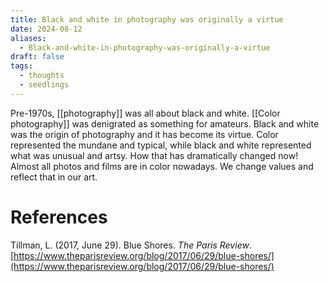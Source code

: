 ```yaml
---
title: Black and white in photography was originally a virtue
date: 2024-08-12
aliases:
  - Black-and-white-in-photography-was-originally-a-virtue
draft: false
tags:
  - thoughts
  - seedlings
---
```

Pre-1970s, [[photography]] was all about black and white. [[Color photography]] was denigrated as something for amateurs. Black and white was the origin of photography and it has become its virtue. Color represented the mundane and typical, while black and white represented what was unusual and artsy. How that has dramatically changed now! Almost all photos and films are in color nowadays. We change values and reflect that in our art.

# References

Tillman, L. (2017, June 29). Blue Shores. *The Paris Review*. [https://www.theparisreview.org/blog/2017/06/29/blue-shores/](https://www.theparisreview.org/blog/2017/06/29/blue-shores/)

